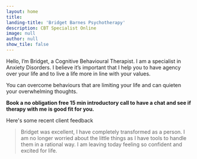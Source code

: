 ```yaml
---
layout: home
title:
landing-title: 'Bridget Barnes Psychotherapy'
description: CBT Specialist Online
image: null
author: null
show_tile: false
---
```



Hello, I’m Bridget, a Cognitive Behavioural Therapist. I am a specialist in Anxiety Disorders. I believe it’s important that I help you to have agency over your life and to live a life more in line with your values.

You can overcome behaviours that are limiting your life and can quieten your overwhelming thoughts.

<b>Book a no obligation free 15 min introductory call to have a chat and see if therapy with me is good fit for you.</b> 

Here's some recent client feedback
<blockquote>
Bridget was excellent, I have completely transformed as a person. I am no longer worried about the little things as I have tools to handle them in a rational way. I am leaving today feeling so confident and excited for life.
</blockquote>

